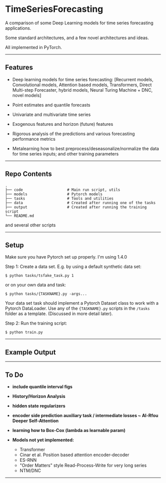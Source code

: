 # TimeSeriesForecasting

A comparison of some Deep Learning models for time series forecasting applications.

Some standard  architectures, and a few novel architectures and ideas.

All implemented in PyTorch.


---

## Features

- Deep learning models for time series forecasting:
 [Recurrent models, Convolutional models, Attention based models, Transformers, Direct Multi-step Forecaster, hybrid models, Neural Turing Machine + DNC, novel models]

- Point estimates and quantile forecasts

- Univariate and multivariate time series

- Exogenous features and horizon (future) features

- Rigorous analysis of the predictions and various forecasting performance metrics

- Metalearning how to best preprocess/deseasonalize/normalize the data for time series inputs; and other training parameters

---

## Repo Contents

    .
    ├── code                    # Main run script, utils
    ├── models                  # Pytorch models
    ├── tasks                   # Tools and utilities
    ├── data                    # Created after running one of the tasks
    ├── output                  # Created after running the training script
    └── README.md

and several other scripts

---

## Setup

Make sure you have Pytorch set up properly. I'm using 1.4.0

Step 1: Create a data set. E.g. by using a default synthetic data set:

```shell
$ python tasks/tsfake_task.py 1
```

or on your own data and task:

```shell
$ python tasks/{TASKNAME}.py -args...
```

Your data set task should implement a Pytorch Dataset class to work with a Pytorch DataLoader.
Use any of the `{TASKNAME}.py` scripts in the `/tasks` folder as a template.
(Discussed in more detail later).


Step 2: Run the training script:

```shell
$ python train.py
```

---

## Example Output

---

## To Do

- **include quantile interval figs**

- **History/Horizon Analysis**

- **hidden state regularizers**

- **encoder side prediction auxiliary task / intermediate losses ~ Al-Rfou Deeper Self-Attention**

- **learning how to Box-Cox (lambda as learnable param)**

- **Models not yet implemented:**
    - Transformer
    - Cinar et al. Position based attention encoder-decoder
    - ES-RNN
    - "Order Matters" style Read-Process-Write for very long series
    - NTM/DNC

---